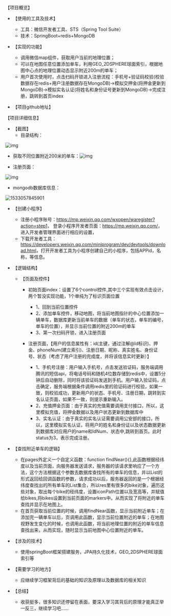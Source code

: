 【项目概览】

- 【使用的工具及技术】

  - 工具：微信开发者工具、STS（Spring Tool Suite）
  - 技术：SpringBoot+redis+MongoDB

- 【实现的功能】

  - 调用微信map组件，获取用户当前的地理位置；
  - 可以在地图任意位置添加单车，利用GEO_2DSPHERE球面索引，根据地图中心点的地理位置动态显示附近200m的单车；
  - 用户首次使用时，点击扫码开锁进入注册流程：手机号+验证码校验(校验数据存在redis+用户注册数据存在MongoDB)->模拟交押金(将押金更新到MongoDB)->模拟实名认证(将姓名和身份证号更新到MongoDB)->完成注册，跳转到首页index

- 【项目github地址】

  


【项目详细信息】

- 【截图】
  - 目录结构：

![img](F:/youdaoFile/rsl_wy@163.com/9a86444491544165bfa0350adc3bb236/clipboard.png)

- 获取不同位置附近200米的单车：![img](F:/youdaoFile/rsl_wy@163.com/42ee51f08412484aa1b903683b1282e6/clipboard.png)

- 注册页面：

![img](F:/youdaoFile/rsl_wy@163.com/c8f95794c8a640b8af34c31fcec20195/clipboard.png)

- mongodb数据库信息：

![1533057845901](C:\Users\rsl\AppData\Local\Temp\1533057845901.png)

- 【创建小程序】

  - 注册小程序账号：<https://mp.weixin.qq.com/wxopen/waregister?action=step1>，
    登录小程序开发者页面：<https://mp.weixin.qq.com/>，进入开发者管理界面进行相应的设置，	
  - 下载开发者工具：<https://developers.weixin.qq.com/miniprogram/dev/devtools/download.html>，打开开发者工具为小程序创建自己的小程序，包括APPid，名称，等信息。

- 【逻辑结构】

  - 【页面及控件】
    - 初始页面index：设置了6个control控件,其中三个实现有效点击设计，两个暂没实现功能，1个单纯为了标识页面位置
      - 1、回到当前位置控件
      - 2、添加单车控件，移动地图，将当前地图指针的中心位置添加一辆单车，数据库更新当前单车的数据（单车的状态，单车的编号，单车的位置），并显示当前位置的附近200m的单车
      - 3、第一次扫码开锁，进入注册页面

    - 注册页面，【用户的信息属性有：id(主键，通过注解@Id标识)、押金、phoneNum(建立索引)、注册日期、昵称、真实姓名、身份证号、状态（考虑了用户注册的完成度，并将该信息实时更新）】
      - 1、手机号注册：用户输入手机号，点击发送验证码，服务端调用腾讯的短信api，将电话号码和随机4位数存储到redis中，设置5分钟后自动删除，同时将该验证码发送到手机。用户输入验证码，点击确定，服务端根据条件调用redis里的验证码进行校验，如果一致，则校验成功，更新用户的状态、手机号、注册日期，跳转到实名认证页面，如果不一致，则提示重新输入。
      - 2、充值押金页面：由于真实的充值需要调用支付接口，所以，这里模拟充值，将押金数据以及用户状态更新到数据库中
      - 3、实名认证：由于真实的实名认证需要调用公安部的接口，所以，这里模拟实名认证，将用户的姓名和身份证以及状态数据更新到数据库对应用户的name和IdNum、状态中,跳转到首页。此时status为3，表示完成注册。

- 【查找附近单车的逻辑】
  - 在pages外定义一个自定义函数：function findNear(){},此函数根据经纬度以及当前页面，向服务器发送请求，服务器的该请求里响应了一个方法，这个方法根据这个参数去数据库查找所有的单车的信息，并以List<Bike>的形式返回给回调函数的参数，请求成功以后，服务器返回的是一个根据经纬度查找出的所有单车的List集合，所以res里有很多的bike对象，遍历这些对象，取出每个bike的经纬度，设置iconPath位置以及宽高等，并赋值给bikes,将bikes设置到当前页面的markers中。从而实现了将附近的单车查找并显示在地图上。
  - 在首页获取当前位置的时候，调用findNear函数，显示当前附近单车；在添加完一辆单车以后，页调用此函数，显示当前位置附近的单车；在地图视野发生变化的时候，也调用此函数，将当前地理位置的附近的单车信息查找出来，从而实现，随时显示当前地图中心位置附近的单车。

- 【涉及的技术】

  - 使用springBoot框架搭建服务，JPA持久化技术，GEO_2DSPHERE球面索引等

- 【需要学习的地方】

  - 应继续学习框架背后的基础的知识及原理以及数据库的相关知识

- 【总结】

  - 收获挺多，很多知识还停留在表面，要深入学习其背后的原理才能真正举一反三，继续学习吧......